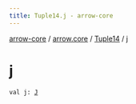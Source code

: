 ```yaml
---
title: Tuple14.j - arrow-core
---
```


[arrow-core](../../index.html) / [arrow.core](../index.html) / [Tuple14](index.html) / [j](./j.html)

# j

`val j: `[`J`](index.html#J)